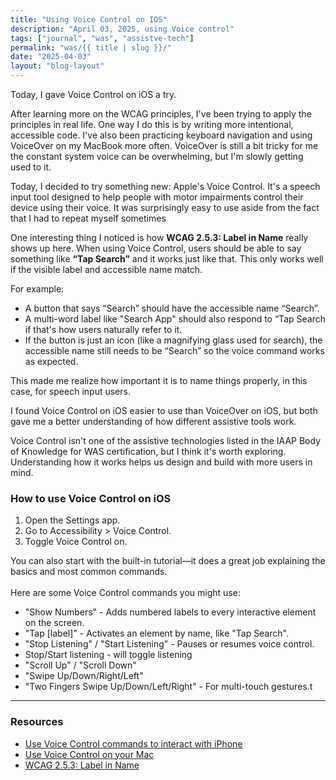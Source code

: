 ```yaml
---
title: "Using Voice Control on IOS"
description: "April 03, 2025, using Voice control"
tags: ["journal", "was", "assistve-tech"]
permalink: "was/{{ title | slug }}/"
date: "2025-04-03"
layout: "blog-layout"
---
```


<div class="blog">

  <p>Today, I gave Voice Control on iOS a try.</p>

  <p>After learning more on the WCAG principles, I've been trying to apply the principles in real life. One way I do
    this is by writing more intentional, accessible code. I've also been practicing keyboard navigation
    and using VoiceOver on my MacBook more often. VoiceOver is still a bit tricky for me the constant system voice can
    be overwhelming, but I'm slowly getting used to it.
  </p>
  <p>Today, I decided to try something new: Apple's Voice Control. It's a speech input tool designed to help people with
    motor impairments control their device using their voice. It was surprisingly easy to use aside from the fact that I
    had to repeat myself sometimes</p>

  <p>One interesting thing I noticed is how <strong>WCAG 2.5.3: Label in Name</strong> really shows up here. When using
    Voice Control, users should be able to say something like <strong>“Tap Search”</strong> and it works just like that.
    This only works well if the visible label and accessible name match.</p>

  <p>For example:</p>

  <ul>
    <li>A button that says “Search” should have the accessible name “Search”.</li>
    <li>A multi-word label like "Search App" should also respond to “Tap Search if that's how users naturally
      refer to it.</li>
    <li>If the button is just an icon (like a magnifying glass used for search), the accessible name still needs to be
      “Search” so the voice command works as expected.</li>
  </ul>

  <p>This made me realize how important it is to name things properly, in this case, for speech input users.</p>

  <p>I found Voice Control on iOS easier to use than VoiceOver on iOS, but both gave me a better understanding of how
    different assistive tools work.</p>

  <p class="note">Voice Control isn't one of the assistive technologies listed in the IAAP Body of Knowledge for
    WAS certification, but I think it's worth exploring. Understanding how it works helps us design and build with
    more users in mind.</p>

  <h3>How to use Voice Control on iOS</h3>

  <ol>
    <li>Open the Settings app.</li>
    <li>Go to Accessibility > Voice Control.</li>
    <li>Toggle Voice Control on.</li>
  </ol>

  <p>You can also start with the built-in tutorial—it does a great job explaining the basics and most common commands.
    <br /> <br /> Here are some Voice Control commands you might use:
  </p>

  <ul>
    <li>"Show Numbers" - Adds numbered labels to every interactive element on the screen.</li>
    <li>"Tap [label]" - Activates an element by name, like "Tap Search".</li>
    <li>"Stop Listening" / "Start Listening" - Pauses or resumes voice control.</li>
    <li>Stop/Start listening - will toggle listening</li>
    <li>"Scroll Up" / "Scroll Down"</li>
    <li>"Swipe Up/Down/Right/Left"</li>
    <li>"Two Fingers Swipe Up/Down/Left/Right" - For multi-touch gestures.t</li>
  </ul>

  <hr />

  <h3>Resources</h3>
  <ul>
    <li><a href="https://support.apple.com/en-gb/guide/iphone/iph2c21a3c88/ios" target="_blank"
        rel="noopener noreferrer">Use Voice Control commands to interact with iPhone</a></li>
    <li><a href="https://support.apple.com/en-us/102225" target="_blank" rel="noopener noreferrer">Use Voice Control on
        your Mac</a></li>
    <li><a href="https://www.w3.org/WAI/WCAG22/quickref/#label-in-name" target="_blank" rel="noopener noreferrer">WCAG
        2.5.3: Label in Name</a></li>

  </ul>

</div>
